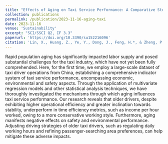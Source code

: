 ```yaml
---
title: "Effects of Aging on Taxi Service Performance: A Comparative Study Based on Different Age Groups"
collection: publications
permalink: /publication/2023-11-16-aging-taxi
date: 2023-11-16
venue: 'Sustainability'
excerpt: "SCI/SSCI Q2, IF 3.3"
paperurl: 'https://doi.org/10.3390/su152216096'
citation: 'Lin, X., Huang, Z., Ye, Y., Dong, J., Feng, H.*, & Zheng, P.* (2023). &quot;Effects of Aging on Taxi Service Performance: A Comparative Study Based on Different Age Groups.&quot; <i>Sustainability</i>, 15(22), 16096.'
---
```

Rapid population aging has significantly impacted labor supply and posed substantial challenges for the taxi industry, which have not yet been fully comprehended. Here, for the first time, we employ a large-scale dataset of taxi driver operations from China, establishing a comprehensive indicator system of taxi service performance, encompassing economic, environmental and safety aspects. Through the application of multivariate regression models and other statistical analysis techniques, we have thoroughly investigated the mechanisms through which aging influences taxi service performance. Our research reveals that older drivers, despite exhibiting higher operational efficiency and greater inclination towards stability, underperform in time efficiency metrics, such as income per hour worked, owing to a more conservative working style. Furthermore, aging manifests negative effects on safety and environmental performance. Adjusting driving strategies of older taxi drivers, such as regulating daily working hours and refining passenger-searching area preferences, can help mitigate these adverse impacts.
